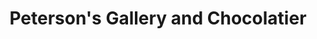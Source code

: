 ---
title: "Peterson's Gallery and Chocolatier"
url: /baker-city/petersons-gallery-and-chocolatier/
shop: Kunst
---
